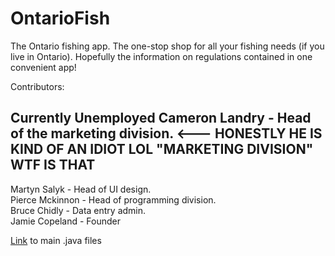 # OntarioFish
The Ontario fishing app.
The one-stop shop for all your fishing needs (if you live in Ontario). 
Hopefully the information on regulations contained in one convenient app!

Contributors:  
## Currently Unemployed Cameron Landry  - Head of the marketing division. <--- HONESTLY HE IS KIND OF AN IDIOT LOL "MARKETING DIVISION" WTF IS THAT 
Martyn Salyk    - Head of UI design.  
Pierce Mckinnon - Head of programming division.  
Bruce Chidly    - Data entry admin.  
Jamie Copeland  - Founder  

[Link](https://github.com/OntarioFish/OntarioFish/tree/master/app/src/main/java/android/example/ontariofish) to main .java files
